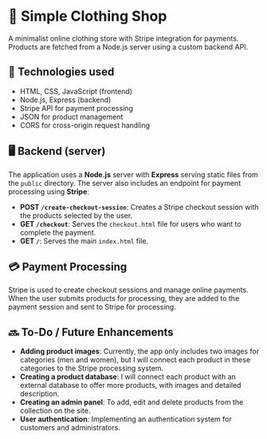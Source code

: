 # 🛒 Simple Clothing Shop

A minimalist online clothing store with Stripe integration for payments. Products are fetched from a Node.js server using a custom backend API.

## 🔧 Technologies used
- HTML, CSS, JavaScript (frontend)
- Node.js, Express (backend)
- Stripe API for payment processing
- JSON for product management
- CORS for cross-origin request handling

## 🖥️ Backend (server)
The application uses a **Node.js** server with **Express** serving static files from the `public` directory. The server also includes an endpoint for payment processing using **Stripe**:

- **POST `/create-checkout-session`**: Creates a Stripe checkout session with the products selected by the user.
- **GET `/checkout`**: Serves the `checkout.html` file for users who want to complete the payment.
- **GET `/`**: Serves the main `index.html` file.

## 💳 Payment Processing
Stripe is used to create checkout sessions and manage online payments. When the user submits products for processing, they are added to the payment session and sent to Stripe for processing.

## 🔜 To-Do / Future Enhancements
- **Adding product images**: Currently, the app only includes two images for categories (men and women), but I will connect each product in these categories to the Stripe processing system.
- **Creating a product database**: I will connect each product with an external database to offer more products, with images and detailed description.
- **Creating an admin panel**: To add, edit and delete products from the collection on the site.
- **User authentication**: Implementing an authentication system for customers and administrators.
